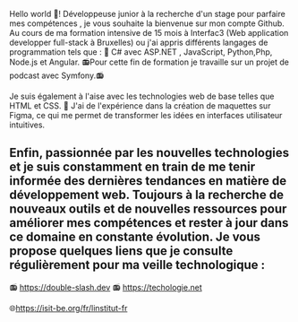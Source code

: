 
Hello world 🤖! 
Développeuse junior à la recherche d'un stage pour parfaire mes compétences , je vous souhaite la bienvenue sur mon compte Github.
Au cours de ma formation intensive de 15 mois à Interfac3 (Web application developper full-stack à Bruxelles) ou j'ai appris différents langages de programmation tels que : 🍔 C# avec ASP.NET , JavaScript, Python,Php, Node.js et Angular. 
📻Pour cette fin de formation je travaille sur un projet de podcast avec Symfony.📻

Je suis également à l'aise avec les technologies web de base telles que HTML et CSS. 🎨
J'ai de l'expérience dans la création de maquettes sur Figma, ce qui me permet de transformer les idées en interfaces utilisateur intuitives.

Enfin, passionnée par les nouvelles technologies et je suis constamment en train de me tenir informée des dernières tendances en matière de développement web.
Toujours à la recherche de nouveaux outils et de nouvelles ressources pour améliorer mes compétences et rester à jour dans ce domaine en constante évolution. 
Je vous propose quelques liens que je consulte régulièrement pour ma veille technologique :
----------------------------------------------------------------------------------------------------------------------------------------------------------
📻 https://double-slash.dev
📻 https://techologie.net

🌐https://isit-be.org/fr/linstitut-fr
